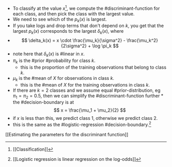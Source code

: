 
- To classify at the value $x$[^1], we compute the #discriminant-function for each class, and then pick the class with the largest value.
- We need to see which of the $p_k(x)$ is largest.
- If you take logs and drop terms that don't depend on $k$, you get that the largest $p_k(x)$ corresponds to the largest $\delta_k(x)$, where
- $$
  \delta_k(x) = x \cdot \frac{\mu_k}{\sigma^2} - \frac{\mu_k^2}{2\sigma^2} + \log \pi_k
  $$
- note here that $\delta_k(x)$ is #linear in $x$.
- $\pi_k$ is the #prior #probability for class $k$.
  - this is the proportion of the training observations that belong to class $k$.
- $\mu_k$ is the #mean of $X$ for observations in class $k$.
  - this is the #mean of $X$ for the training observations in class $k$.
- If there are $k=2$ classes and we assume equal #prior-distribution, eg $\pi_1 = \pi_2 = 0.5$, then we can simplify the #discriminant-function further \* the #decision-boundary is at
  $$
  x = \frac{\mu_1 + \mu_2}{2}
  $$
- if $x$ is less than this, we predict class 1, otherwise we predict class 2.
- this is the same as the #logistic-regression #decision-boundary.[^2]

[[Estimating the parameters for the discriminant function]]


[^1]: [[Classification]]
[^2]: [[Logistic regression is linear regression on the log-odds]]
